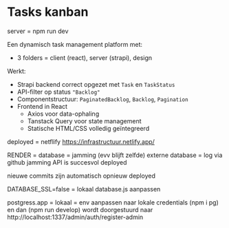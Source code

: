 # Tasks kanban

server = npm run dev

Een dynamisch task management platform met:
-  3 folders = client (react), server (strapi), design 

 Werkt:
- Strapi backend correct opgezet met `Task` en `TaskStatus`
- API-filter op status `"Backlog"` 
- Componentstructuur: `PaginatedBacklog`, `Backlog`, `Pagination`
- Frontend in React
  - Axios voor data-ophaling
  - Tanstack Query voor state management
  - Statische HTML/CSS volledig geïntegreerd
 
deployed = netflify 
https://infrastructuur.netlify.app/


RENDER = 
database  = jamming (evv blijft zelfde) externe database = log via github
jamming API is succesvol deployed 

nieuwe commits zijn automatisch opnieuw deployed 


DATABASE_SSL=false   = lokaal
database.js aanpassen 

postgress.app  = lokaal = env aanpassen naar lokale credentials 
(npm i pg) en dan (npm run develop) wordt doorgestuurd naar http://localhost:1337/admin/auth/register-admin


